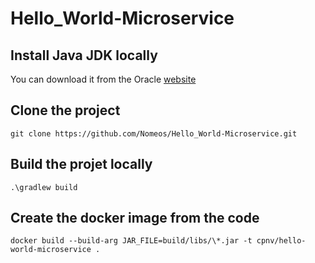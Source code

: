 # Hello_World-Microservice

## Install Java JDK locally

You can download it from the Oracle [website](https://www.oracle.com/java/technologies/downloads/#jdk19-windows)

## Clone the project

```
git clone https://github.com/Nomeos/Hello_World-Microservice.git
```

## Build the projet locally

```
.\gradlew build
```

## Create the docker image from the code
```
docker build --build-arg JAR_FILE=build/libs/\*.jar -t cpnv/hello-world-microservice .
```